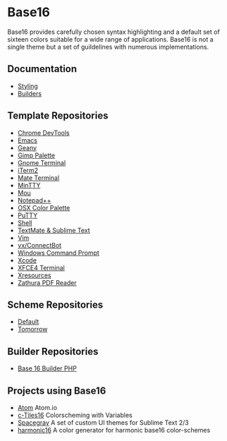 # Base16
Base16 provides carefully chosen syntax highlighting and a default set of sixteen colors suitable for a wide range of applications. Base16 is not a single theme but a set of guildelines with numerous implementations.

## Documentation
* [Styling](https://github.com/chriskempson/base16/blob/master/styling.md)
* [Builders](https://github.com/chriskempson/base16/blob/master/builder.md)

## Template Repositories
* [Chrome DevTools](https://github.com/idleberg/base16-chrome-devtools)
* [Emacs](https://github.com/neil477/base16-emacs)
* [Geany](https://github.com/robloach/base16-geany)
* [Gimp Palette](https://github.com/chriskempson/base16-gimp-palette)
* [Gnome Terminal](https://github.com/chriskempson/base16-gnome-terminal)
* [iTerm2](https://github.com/chriskempson/base16-iterm2)
* [Mate Terminal](https://github.com/HashBang173/base16-mate-terminal)
* [MinTTY](https://github.com/geoffstokes/base16-mintty)
* [Mou](https://github.com/chriskempson/base16-mou)
* [Notepad++](https://github.com/idleberg/base16-notepad-plus-plus)
* [OSX Color Palette](https://github.com/chriskempson/base16-osx-color-palette)
* [PuTTY](https://github.com/benjojo/base-16-putty/)
* [Shell](https://github.com/chriskempson/base16-shell)
* [TextMate & Sublime Text](https://github.com/chriskempson/base16-textmate)
* [Vim](https://github.com/chriskempson/base16-vim)
* [vx/ConnectBot](https://github.com/jprjr/base16-connectbot)
* [Windows Command Prompt](https://github.com/geoffstokes/base16-windows-command-prompt)
* [Xcode](https://github.com/joedynamite/base16-xcode)
* [XFCE4 Terminal](https://github.com/chriskempson/base16-xfce4-terminal)
* [Xresources](https://github.com/chriskempson/base16-xresources)
* [Zathura PDF Reader](https://github.com/esn89/base16-zathura)

## Scheme Repositories
* [Default](https://github.com/chriskempson/base16-default-scheme)
* [Tomorrow](https://github.com/chriskempson/base16-tomorrow-scheme)

## Builder Repositories
* [Base 16 Builder PHP](https://github.com/chriskempson/base16-builder-php)

## Projects using Base16
* [Atom](https://atom.io/) Atom.io
* [c-Tiles16](https://github.com/atelierbram/c-tiles16) Colorscheming with Variables
* [Spacegray](https://github.com/kkga/spacegray) A set of custom UI themes for Sublime Text 2/3
* [harmonic16](http://janniks.github.io/harmonic16) A color generator for harmonic base16 color-schemes
